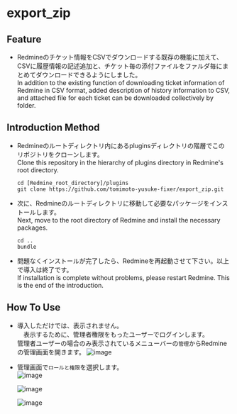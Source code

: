 # export_zip

## Feature

- Redmineのチケット情報をCSVでダウンロードする既存の機能に加えて、CSVに履歴情報の記述追加と、チケット毎の添付ファイルをファルダ毎にまとめてダウンロードできるようにしました。  
In addition to the existing function of downloading ticket information of Redmine in CSV format, added description of history information to CSV, and attached file for each ticket can be downloaded collectively by folder.

## Introduction Method

- Redmineのルートディレクトリ内にあるpluginsディレクトリの階層でこのリポジトリをクローンします。  
  Clone this repository in the hierarchy of plugins directory in Redmine's root directory.
  ```
  cd [Redmine_root_directory]/plugins
  git clone https://github.com/tomimoto-yusuke-fixer/export_zip.git
  ```
- 次に、Redmineのルートディレクトリに移動して必要なパッケージをインストールします。  
  Next, move to the root directory of Redmine and install the necessary packages.
  ```
  cd ..
  bundle
  ```
- 問題なくインストールが完了したら、Redmineを再起動させて下さい。以上で導入は終了です。  
  If installation is complete without problems, please restart Redmine. This is the end of the introduction.
  
## How To Use

- 導入しただけでは、表示されません。  
　表示するために、管理者権限をもったユーザーでログインします。  
  管理者ユーザーの場合のみ表示されているメニューバーの`管理`からRedmineの管理画面を開きます。
  ![image](https://user-images.githubusercontent.com/49511424/62345879-ecf34600-b52e-11e9-874b-df4ae868ed59.png)
  
- 管理画面で`ロールと権限`を選択します。  
  ![image](https://user-images.githubusercontent.com/49511424/62346285-87a05480-b530-11e9-8f5f-7cafa9c550b1.png)
  
  ![image](https://user-images.githubusercontent.com/49511424/62346555-87548900-b531-11e9-9255-ac160b9bf2f9.png)
  
  
  ![image](https://user-images.githubusercontent.com/49511424/62346199-2f695280-b530-11e9-9f4d-1477d9d28e5b.png)
